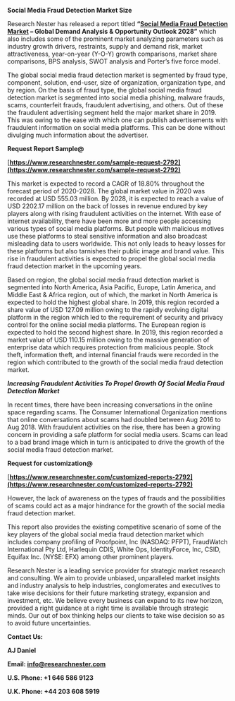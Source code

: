 ﻿**Social Media Fraud Detection Market Size**

Research Nester has released a report titled **“[Social Media Fraud Detection Market](https://www.researchnester.com/reports/social-media-fraud-detection-market/2792) – Global Demand Analysis & Opportunity Outlook 2028”** which also includes some of the prominent market analyzing parameters such as industry growth drivers, restraints, supply and demand risk, market attractiveness, year-on-year (Y-O-Y) growth comparisons, market share comparisons, BPS analysis, SWOT analysis and Porter’s five force model. 

The global social media fraud detection market is segmented by fraud type, component, solution, end-user, size of organization, organization type, and by region. On the basis of fraud type, the global social media fraud detection market is segmented into social media phishing, malware frauds, scams, counterfeit frauds, fraudulent advertising, and others. Out of these the fraudulent advertising segment held the major market share in 2019. This was owing to the ease with which one can publish advertisements with fraudulent information on social media platforms. This can be done without divulging much information about the advertiser.

**Request Report Sample@**

[**https://www.researchnester.com/sample-request-2792](https://www.researchnester.com/sample-request-2792)** 

This market is expected to record a CAGR of 18.80% throughout the forecast period of 2020-2028. The global market value in 2020 was recorded at USD 555.03 million. By 2028, it is expected to reach a value of USD 2202.17 million on the back of losses in revenue endured by key players along with rising fraudulent activities on the internet. With ease of internet availability, there have been more and more people accessing various types of social media platforms. But people with malicious motives use these platforms to steal sensitive information and also broadcast misleading data to users worldwide. This not only leads to heavy losses for these platforms but also tarnishes their public image and brand value. This rise in fraudulent activities is expected to propel the global social media fraud detection market in the upcoming years. 

Based on region, the global social media fraud detection market is segmented into North America, Asia Pacific, Europe, Latin America, and Middle East & Africa region, out of which, the market in North America is expected to hold the highest global share. In 2019, this region recorded a share value of USD 127.09 million owing to the rapidly evolving digital platform in the region which led to the requirement of security and privacy control for the online social media platforms. The European region is expected to hold the second highest share. In 2019, this region recorded a market value of USD 110.15 million owing to the massive generation of enterprise data which requires protection from malicious people. Stock theft, information theft, and internal financial frauds were recorded in the region which contributed to the growth of the social media fraud detection market.

***Increasing Fraudulent Activities To Propel Growth Of Social Media Fraud Detection Market***

In recent times, there have been increasing conversations in the online space regarding scams. The Consumer International Organization mentions that online conversations about scams had doubled between Aug 2016 to Aug 2018. With fraudulent activities on the rise, there has been a growing concern in providing a safe platform for social media users. Scams can lead to a bad brand image which in turn is anticipated to drive the growth of the social media fraud detection market.

**Request for customization@**

[**https://www.researchnester.com/customized-reports-2792](https://www.researchnester.com/customized-reports-2792)** 

However, the lack of awareness on the types of frauds and the possibilities of scams could act as a major hindrance for the growth of the social media fraud detection market.

This report also provides the existing competitive scenario of some of the key players of the global social media fraud detection market which includes company profiling of Proofpoint, Inc (NASDAQ: PFPT), FraudWatch International Pty Ltd, Harlequin CDIS, White Ops, IdentityForce, Inc, CSID, Equifax Inc. (NYSE: EFX) among other prominent players. 

Research Nester is a leading service provider for strategic market research and consulting. We aim to provide unbiased, unparalleled market insights and industry analysis to help industries, conglomerates and executives to take wise decisions for their future marketing strategy, expansion and investment, etc. We believe every business can expand to its new horizon, provided a right guidance at a right time is available through strategic minds. Our out of box thinking helps our clients to take wise decision so as to avoid future uncertainties.

**Contact Us:**

**AJ Daniel**

**Email: <info@researchnester.com>** 

**U.S. Phone: +1 646 586 9123**	

**U.K. Phone: +44 203 608 5919**






